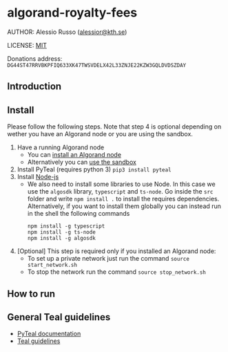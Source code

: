 # algorand-royalty-fees

AUTHOR: Alessio Russo ([alessior@kth.se](alessior@kth.se))

LICENSE: [MIT](https://github.com/rssalessio/algorand-royalty-fees/blob/master/LICENSE)

Donations address: ``DG44ST47RRVBKPFIQ633XK47TWSVDELX42L33ZNJE22KZW3GQLDVDSZDAY`` 

## Introduction

## Install
Please follow the following steps. Note that step 4 is optional depending on wether you have an Algorand node or you are using the sandbox.

1. Have a running Algorand node
    * You can [install an Algorand node](https://developer.algorand.org/docs/run-a-node/setup/install)
    * Alternatively you can [use the sandbox](https://github.com/algorand/sandbox)
2. Install PyTeal (requires python 3) ```pip3 install pyteal```
3. Install [Node-js](https://nodejs.org/)
    * We also need to install some libraries to use Node. In this case we use the ``algosdk`` library, ``typescript`` and ``ts-node``.
      Go inside the ``src`` folder and write ``npm install .`` to install the requires dependencies. Alternatively, if you want to install them globally
      you can instead run in the shell the following commands
        ```
        npm install -g typescript
        npm install -g ts-node
        npm install -g algosdk
        ```
4. [Optional] This step is required only if you installed an Algorand node:
    * To set up a private network just run the command ``source start_network.sh``
    * To stop the network run the command ``source stop_network.sh``

## How to run


## General Teal guidelines
- [PyTeal documentation](https://pyteal.readthedocs.io/)
- [Teal guidelines](https://developer.algorand.org/docs/get-details/dapps/avm/teal/guidelines/)